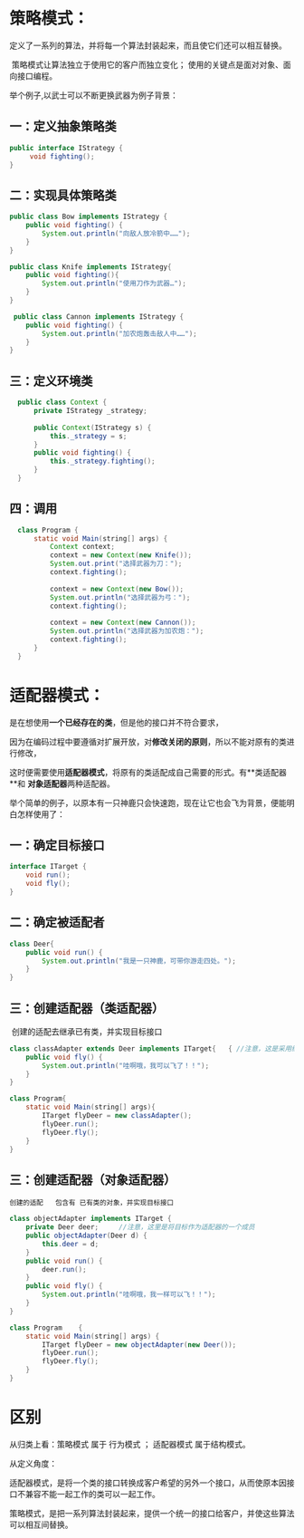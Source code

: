 # 策略模式：

​	定义了一系列的算法，并将每一个算法封装起来，而且使它们还可以相互替换。

​	策略模式让算法独立于使用它的客户而独立变化； 使用的关键点是面对对象、面向接口编程。



举个例子,以武士可以不断更换武器为例子背景：

##  一：定义抽象策略类

```java
public interface IStrategy {
     void fighting();
}
```

##  二：实现具体策略类

```java
public class Bow implements IStrategy {
	public void fighting() {
    	System.out.println("向敌人放冷箭中……");
    }
}
```

```java
public class Knife implements IStrategy{
	public void fighting(){
    	System.out.println("使用刀作为武器…");
	}
}
```

```java
 public class Cannon implements IStrategy {
 	public void fighting() {
    	System.out.println("加农炮轰击敌人中……");
	}
}
```

##  三：定义环境类

```java
  public class Context {
      private IStrategy _strategy;
      
      public Context(IStrategy s) {
          this._strategy = s;
      }
      public void fighting() {
          this._strategy.fighting();
      }
  }
```

## 四：调用

```java
  class Program {
      static void Main(string[] args) {
          Context context;
          context = new Context(new Knife());
          System.out.print("选择武器为刀：");
          context.fighting(); 
              
          context = new Context(new Bow());
          System.out.println("选择武器为弓：");
          context.fighting(); 
              
          context = new Context(new Cannon());
          System.out.println("选择武器为加农炮：");
          context.fighting(); 
      }
  }
```



# 适配器模式：

​	是在想使用**一个已经存在的类**，但是他的接口并不符合要求，

​	因为在编码过程中要遵循对扩展开放，对**修改关闭的原则**，所以不能对原有的类进行修改，

​    这时便需要使用**适配器模式**，将原有的类适配成自己需要的形式。有**类适配器 **和 **对象适配器**两种适配器。

​	举个简单的例子，以原本有一只神鹿只会快速跑，现在让它也会飞为背景，便能明白怎样使用了：



## 一：确定目标接口

```java
interface ITarget {
    void run();
    void fly();
}
```

## 二：确定被适配者

```java
class Deer{
    public void run() {
        System.out.println("我是一只神鹿，可带你游走四处。");
    }
}
```

## 三：创建适配器（类适配器）

​	创建的适配去继承已有类，并实现目标接口

```java
class classAdapter extends Deer implements ITarget{   { //注意，这是采用继承的方式
    public void fly() {
        System.out.println("哇啊哦，我可以飞了！！");
    }
}
```

```java
class Program{
    static void Main(string[] args){
        ITarget flyDeer = new classAdapter();
        flyDeer.run();
        flyDeer.fly();
    }
}
```

## 三：创建适配器（对象适配器）

 	创建的适配   包含有 已有类的对象，并实现目标接口

```java
class objectAdapter implements ITarget {
    private Deer deer;     //注意，这里是将目标作为适配器的一个成员
    public objectAdapter(Deer d) {
        this.deer = d;
    }
    public void run() {
        deer.run();
    }
    public void fly() {
        System.out.println("哇啊哦，我一样可以飞！！");
    }
}
```

```java
class Program    {
    static void Main(string[] args) {
        ITarget flyDeer = new objectAdapter(new Deer());
        flyDeer.run();
        flyDeer.fly();
    }
} 
```



# 区别

从归类上看：策略模式 属于 行为模式 ；  适配器模式 属于结构模式。

从定义角度：

​	适配器模式，是将一个类的接口转换成客户希望的另外一个接口，从而使原本因接口不兼容不能一起工作的类可以一起工作。

​	策略模式，是把一系列算法封装起来，提供一个统一的接口给客户，并使这些算法可以相互间替换。